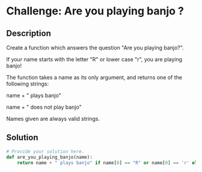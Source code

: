 # Challenge: Are you playing banjo ?

## Description

Create a function which answers the question "Are you playing banjo?".

If your name starts with the letter "R" or lower case "r", you are playing banjo!

The function takes a name as its only argument, and returns one of the following strings:

name + " plays banjo" 

name + " does not play banjo"

Names given are always valid strings.

## Solution

```python
# Provide your solution here.
def are_you_playing_banjo(name):
    return name + " plays banjo" if name[0] == "R" or name[0] == 'r' else name + " does not play banjo" 
